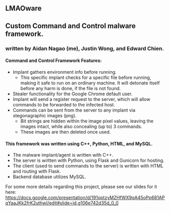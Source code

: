 ## LMAOware
## Custom Command and Control malware framework.
### written by Aidan Nagao (me), Justin Wong, and Edward Chien.

#### Command and Control Framework Features:
- Implant gathers environment info before running.
  - This specific implant checks for a specific file before running, making it safe to run on an ordinary machine.
    It will detonate itself before any harm is done, if the file is not found.
- Stealer functionality for the Google Chrome default user.
- Implant will send a register request to the server, which will allow commands to be forwarded to the infected host.
- Commands can be sent from the server to any implant via stegonagraphic images (png).
  - Bit strings are hidden within the image pixel values, leaving the images intact, while also concealing (up to) 3 commands.
  - These images are then deleted once used.

#### This framework was written using C++, Python, HTML, and MySQL.
- The malware implant/agent is written with C++.
- The server is written with Python, using Flask and Gunicorn for hosting.
- The client (used to send commands to the server) is written with HTML and routing with Flask.
- Backend database utilizes MySQL.



For some more details regarding this project, please see our slides for it here: 
https://docs.google.com/presentation/d/191optzyMZHfWX9qA45oPp681APqYaaJKk2frK2uthwI/edit#slide=id.g106e742d35d_0_0
